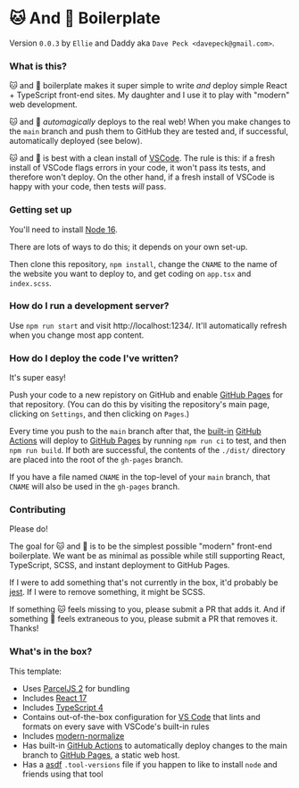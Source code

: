 # 🐱 And 🐶 Boilerplate

Version `0.0.3` by `Ellie` and Daddy aka `Dave Peck <davepeck@gmail.com>`.

### What is this?

🐱 and 🐶 boilerplate makes it super simple to write _and_ deploy simple React + TypeScript front-end sites. My daughter and I use it to play with "modern" web development.

🐱 and 🐶 _automagically_ deploys to the real web! When you make changes to the `main` branch and push them to GitHub they are tested and, if successful, automatically deployed (see below).

🐱 and 🐶 is best with a clean install of [VSCode](https://code.visualstudio.com). The rule is this: if a fresh install of VSCode flags errors in your code, it won't pass its tests, and therefore won't deploy. On the other hand, if a fresh install of VSCode is happy with your code, then tests _will_ pass.

### Getting set up

You'll need to install [Node 16](https://nodejs.dev).

There are lots of ways to do this; it depends on your own set-up.

Then clone this repository, `npm install`, change the `CNAME` to the name of the website you want to deploy to, and get coding on `app.tsx` and `index.scss`.

### How do I run a development server?

Use `npm run start` and visit http://localhost:1234/. It'll automatically refresh when you change most app content.

### How do I deploy the code I've written?

It's super easy!

Push your code to a new repistory on GitHub and enable [GitHub Pages](https://pages.github.com) for that repository. (You can do this by visiting the repository's main page, clicking on `Settings`, and then clicking on `Pages`.)

Every time you push to the `main` branch after that, the [built-in](./.github/workflows/github-pages.yml) [GitHub Actions](https://github.com/features/actions) will deploy to [GitHub Pages](https://pages.github.com) by running `npm run ci` to test, and then `npm run build`. If both are successful, the contents of the `./dist/` directory are placed into the root of the `gh-pages` branch.

If you have a file named `CNAME` in the top-level of your `main` branch, that `CNAME` will also be used in the `gh-pages` branch.

### Contributing

Please do!

The goal for 🐱 and 🐶 is to be the simplest possible "modern" front-end boilerplate. We want be as minimal as possible while still supporting React, TypeScript, SCSS, and instant deployment to GitHub Pages.

If I were to add something that's not currently in the box, it'd probably be [jest](https://jestjs.io). If I were to remove something, it might be SCSS.

If something 🐱 feels missing to you, please submit a PR that adds it. And if something 🐶 feels extraneous to you, please submit a PR that removes it. Thanks!

### What's in the box?

This template:

- Uses [ParcelJS 2](https://parceljs.org) for bundling
- Includes [React 17](https://reactjs.org)
- Includes [TypeScript 4](https://www.typescriptlang.org)
- Contains out-of-the-box configuration for [VS Code](https://code.visualstudio.com) that lints and formats on every save with VSCode's built-in rules
- Includes [modern-normalize](https://github.com/sindresorhus/modern-normalize)
- Has built-in [GitHub Actions](https://github.com/features/actions) to automatically deploy changes to the main branch to [GitHub Pages](https://pages.github.com), a static web host.
- Has a [asdf](https://asdf-vm.com) `.tool-versions` file if you happen to like to install `node` and friends using that tool
